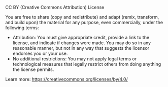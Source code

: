CC BY (Creative Commons Attribution) License

You are free to share (copy and redistribute) and adapt (remix, transform, and build upon) the material for any purpose, even commercially, under the following terms:

- Attribution: You must give appropriate credit, provide a link to the license, and indicate if changes were made. You may do so in any reasonable manner, but not in any way that suggests the licensor endorses you or your use.
- No additional restrictions: You may not apply legal terms or technological measures that legally restrict others from doing anything the license permits.

Learn more: https://creativecommons.org/licenses/by/4.0/
